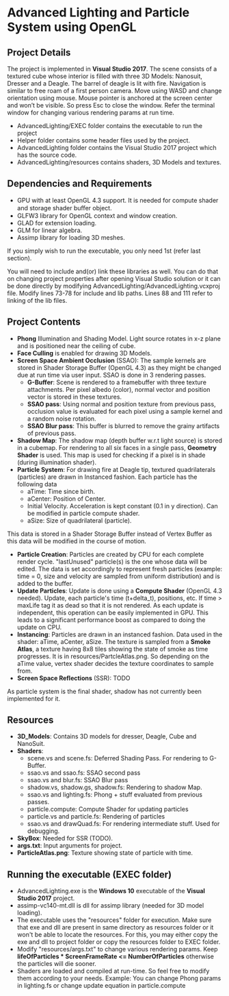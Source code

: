# Advanced Lighting and Particle System using OpenGL
## Project Details
The	project is	implemented	in	__Visual	Studio	2017__.	The	scene	consists	of	a textured cube whose interior is filled with three 3D Models: Nanosuit, Dresser and a Deagle. The barrel of deagle is lit with fire.	Navigation is similar to free roam of a first person camera. Move using WASD and change orientation using mouse.	Mouse	pointer	is	anchored	at	the	screen	center	and	won’t be	visible.	So	press	Esc	to	close	the	window. Refer the terminal window for changing various rendering params at run time.

- AdvancedLighting/EXEC folder contains the executable to run the project
- Helper	folder	contains	some	header	files	used	by	the	project.
- AdvancedLighting	folder	contains	the	Visual	Studio	2017	project	which has	the	source	code.
- AdvancedLighting/resources contains shaders, 3D Models and textures.

## Dependencies and Requirements
- GPU	with	at	least	OpenGL	4.3	support.	It	is	needed	for	compute shader	and	storage	shader	buﬀer	object. 
- GLFW3	library	for	OpenGL	context	and	window	creation. 
- GLAD	for	extension	loading. 
- GLM	for	linear	algebra. 
- Assimp	library	for	loading	3D	meshes. 

If	you	simply	wish	to	run	the	executable,	you	only	need	1st (refer last section). 

You will need to include and(or) link these libraries as well. You can do that on changing project properties after opening Visual Studio solution or it can be done directly by modifying AdvancedLighting/AdvancedLighting.vcxproj file. Modify lines 73-78 for include and lib paths. Lines 88 and 111 refer to linking of the lib files.  

## Project Contents
* __Phong__ Illumination and Shading Model. Light source rotates in x-z plane and is positioned near the ceiling of cube. 
* __Face Culling__ is enabled for drawing 3D Models.
* __Screen Space Ambient Occlusion__ (SSAO): The sample kernels are stored in Shader Storage Buffer (OpenGL 4.3) as they might be changed due at run time via user input. SSAO is done in 3 rendering passes.
  * __G-Buffer__: Scene is rendered to a framebuffer with three texture attachments. Per pixel albedo (color), normal vector and position vector is stored in these textures.
  * __SSAO pass__: Using normal and position texture from previous pass, occlusion value is evaluated for each pixel using a sample kernel and a random noise rotation.
  * __SSAO Blur pass__: This buffer is blurred to remove the grainy artifacts of previous pass. 
* __Shadow Map__: The shadow map (depth buffer w.r.t light source) is stored in a cubemap. For rendering to all six faces in a single pass, __Geometry Shader__ is used. This map is used for checking if a pixel is in shade (during illumination shader).
* __Particle System__: For drawing fire at Deagle tip, textured quadrilaterals (particles) are drawn in Instanced fashion. Each particle has the following data
  * aTime: Time since birth.
  * aCenter: Position of Center.
  * Initial Velocity. Acceleration is kept constant (0.1 in y direction). Can be modified in particle compute shader.
  * aSize: Size of quadrilateral (particle).

This data is stored in a Shader Storage Buffer instead of Vertex Buffer as this data will be modified in the course of motion.
* __Particle Creation__: Particles are created by CPU for each complete render cycle. "lastUnused" particle(s) is the one whose data will be edited. The data is set accordingly to represent fresh particles (example: time = 0, size and velocity are sampled from uniform distribution) and is added to the buffer.
* __Update Particles__: Update is done using a __Compute Shader__ (OpenGL 4.3 needed). Update, each particle's time (t+delta_t), positions, etc. If time > maxLife tag it as dead so that it is not rendered. As each update is independent, this operation can be easily implemented in GPU. This leads to a significant performance boost as compared to doing the update on CPU.
* __Instancing__: Particles are drawn in an instanced fashion. Data used in the shader: aTime, aCenter, aSize. The texture is sampled from a __Smoke Atlas__, a texture having 8x8 tiles showing the state of smoke as time progresses. It is in resources/PartcleAtlas.png. So depending on the aTime value, vertex shader decides the texture coordinates to sample from.
* __Screen Space Reflections__ (SSR): TODO

As particle system is the final shader, shadow has not currently been implemented for it.

## Resources
* __3D_Models__: Contains 3D models for dresser, Deagle, Cube and NanoSuit.
* __Shaders__:
  * scene.vs and scene.fs: Deferred Shading Pass. For rendering to G-Buffer.
  * ssao.vs and ssao.fs: SSAO second pass
  * ssao.vs and blur.fs: SSAO Blur pass
  * shadow.vs, shadow.gs, shadow.fs: Rendering to shadow Map.
  * ssao.vs and lighting.fs: Phong + stuff evaluated from previous passes.
  * particle.compute: Compute Shader for updating particles
  * particle.vs and particle.fs: Rendering of particles
  * ssao.vs and drawQuad.fs: For rendering intermediate stuff. Used for debugging.
* __SkyBox__: Needed for SSR (TODO).
* __args.txt__: Input arguments for project. 
* __ParticleAtlas.png__: Texture showing state of particle with time.

## Running the executable (EXEC folder)
* AdvancedLighting.exe is the __Windows 10__ executable of the __Visual Studio 2017__ project.
* assimp-vc140-mt.dll is dll for assimp library (needed for 3D model loading).
* The executable uses the "resources" folder for execution. Make sure that exe and dll are present in same directory as resources folder or it won't be able to locate the resources. For this, you may either copy the exe and dll to project folder or copy the resources folder to EXEC folder.
* Modify "resources/args.txt" to change various rendering params. Keep __lifeOfParticles * ScreenFrameRate <= NumberOfParticles__ otherwise the particles will die sooner.
* Shaders are loaded and compiled at run-time. So feel free to modify them according to your needs. Example: You can change Phong params in lighting.fs or change update equation in particle.compute
  

